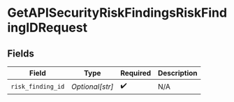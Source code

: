 # GetAPISecurityRiskFindingsRiskFindingIDRequest


## Fields

| Field              | Type               | Required           | Description        |
| ------------------ | ------------------ | ------------------ | ------------------ |
| `risk_finding_id`  | *Optional[str]*    | :heavy_check_mark: | N/A                |